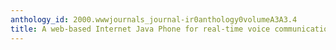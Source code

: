 ```yaml
---
anthology_id: 2000.wwwjournals_journal-ir0anthology0volumeA3A3.4
title: A web-based Internet Java Phone for real-time voice communication
---
```

